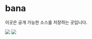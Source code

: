# bana

이곳은 공개 가능한 소스를 저장하는 곳입니다.

<img src="https://capsule-render.vercel.app/api?type=waving&height=300&color=gradient&text=I%20like%20banacoffee&section=footer" />

<img src="https://img.shields.io/badge/Slack-4A154B?style=plastic&logo=CI/CD_JENKINS&logoColor=white">

